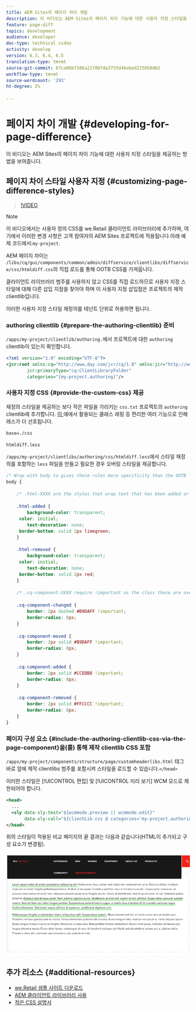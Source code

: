 ```yaml
---
title: AEM Sites의 페이지 차이 개발
description: 이 비디오는 AEM Sites의 페이지 차이 기능에 대한 사용자 지정 스타일을 제공하는 방법을 보여줍니다.
feature: page-diff
topics: development
audience: developer
doc-type: technical video
activity: develop
version: 6.3, 6.4, 6.5
translation-type: tm+mt
source-git-commit: 67ca08bf386a217807da3755d46abed225050d02
workflow-type: tm+mt
source-wordcount: '293'
ht-degree: 2%

---
```



# 페이지 차이 개발 {#developing-for-page-difference}

이 비디오는 AEM Sites의 페이지 차이 기능에 대한 사용자 지정 스타일을 제공하는 방법을 보여줍니다.

## 페이지 차이 스타일 사용자 지정 {#customizing-page-difference-styles}

>[!VIDEO](https://video.tv.adobe.com/v/18871/?quality=9&learn=on)

>[!NOTE]
>
>이 비디오에서는 사용자 정의 CSS를 we.Retail 클라이언트 라이브러리에 추가하며, 여기에서 이러한 변경 사항은 고객 참여자의 AEM Sites 프로젝트에 적용됩니다.아래 예제 코드에서:`my-project`.

AEM 페이지 차이는 `/libs/cq/gui/components/common/admin/diffservice/clientlibs/diffservice/css/htmldiff.css`의 직접 로드를 통해 OOTB CSS를 가져옵니다.

클라이언트 라이브러리 범주를 사용하지 않고 CSS를 직접 로드하므로 사용자 지정 스타일에 대해 다른 삽입 지점을 찾아야 하며 이 사용자 지정 삽입점은 프로젝트의 제작 clientlib입니다.

이러한 사용자 지정 스타일 재정의를 테넌트 단위로 허용하면 됩니다.

### authoring clientlib {#prepare-the-authoring-clientlib} 준비

`/apps/my-project/clientlib/authoring.`에서 프로젝트에 대한 `authoring` clientlib이 있는지 확인합니다.

```xml
<?xml version="1.0" encoding="UTF-8"?>
<jcr:root xmlns:cq="http://www.day.com/jcr/cq/1.0" xmlns:jcr="http://www.jcp.org/jcr/1.0"
        jcr:primaryType="cq:ClientLibraryFolder"
        categories="[my-project.authoring]"/>
```

### 사용자 지정 CSS {#provide-the-custom-css} 제공

재정의 스타일을 제공하는 보다 작은 파일을 가리키는 `css.txt` 프로젝트의 `authoring` clientlib에 추가합니다. [이 ](https://lesscss.org/) 예에서 활용되는 클래스 래핑 등 편리한 여러 기능으로 인해 레스가 더 선호됩니다.

```shell
base=./css

htmldiff.less
```

`/apps/my-project/clientlibs/authoring/css/htmldiff.less`에서 스타일 재정의를 포함하는 `less` 파일을 만들고 필요한 경우 오버링 스타일을 제공합니다.

```css
/* Wrap with body to gives these rules more specificity than the OOTB */
body {

    /* .html-XXXX are the styles that wrap text that has been added or removed */

    .html-added {
        background-color: transparent;
     color: initial;
        text-decoration: none;
     border-bottom: solid 2px limegreen;
    }

    .html-removed {
        background-color: transparent;
     color: initial;
        text-decoration: none;
     border-bottom: solid 2px red;
    }

    /* .cq-component-XXXX require !important as the class these are overriding uses it. */

    .cq-component-changed {
        border: 2px dashed #B9DAFF !important;
        border-radius: 8px;
    }
    
    .cq-component-moved {
        border: 2px solid #B9DAFF !important;
        border-radius: 8px;
    }

    .cq-component-added {
        border: 2px solid #CCEBB8 !important;
        border-radius: 8px;
    }

    .cq-component-removed {
        border: 2px solid #FFCCCC !important;
        border-radius: 8px;
    }
}
```

### 페이지 구성 요소 {#include-the-authoring-clientlib-css-via-the-page-component}을(를) 통해 제작 clientlib CSS 포함

`/apps/my-project/components/structure/page/customheaderlibs.html` 태그 바로 앞에 제작 clientlibs 범주를 포함시켜 스타일을 로드할 수 있습니다.`</head>`

이러한 스타일은 [!UICONTROL 편집] 및 [!UICONTROL 미리 보기] WCM 모드로 제한되어야 합니다.

```xml
<head>
  ...
  <sly data-sly-test="${wcmmode.preview || wcmmode.edit}" 
       data-sly-call="${clientLib.css @ categories='my-project.authoring'}"/>
</head>
```

위의 스타일이 적용된 비교 페이지의 끝 결과는 다음과 같습니다(HTML이 추가되고 구성 요소가 변경됨).

![페이지 차이](assets/page-diff.png)

## 추가 리소스 {#additional-resources}

* [we.Retail 샘플 사이트 다운로드](https://github.com/Adobe-Marketing-Cloud/aem-sample-we-retail/releases)
* [AEM 클라이언트 라이브러리 사용](https://helpx.adobe.com/experience-manager/6-5/sites/developing/using/clientlibs.html)
* [적은 CSS 설명서](https://lesscss.org/)

